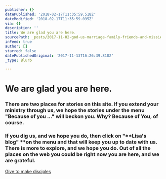 ```yaml
---
publisher: {}
datePublished: '2018-02-17T11:35:59.518Z'
dateModified: '2018-02-17T11:35:59.095Z'
via: {}
description: ''
title: We are glad you are here.
sourcePath: _posts/2017-11-02-god-us-marriage-family-friends-and-mission-here-are-so.md
inFeed: true
author: []
starred: false
datePublishedOriginal: '2017-11-13T16:26:39.818Z'
_type: Blurb

---
```

# We are glad you are here.

### There are two places for stories on this site. If you extend your ministry through us, we hope the stories under the menu "**Because of you ..."** will beckon you. Why? Because of **You**, of course.

### If you dig us, and we hope you do, then click on "**Lisa's blog" **on the menu and that will keep you up to date with us. There is more to explore, and we hope you do. Out of all the places on the web you could be right now you are here, and we are grateful.
[Give to make disciples][0]

[0]: https://give.cru.org/0258043